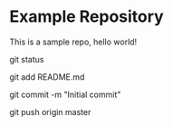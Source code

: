 # Example Repository
This is a sample repo, hello world!

git status

git add README.md

git commit -m "Initial commit"

git push origin master
